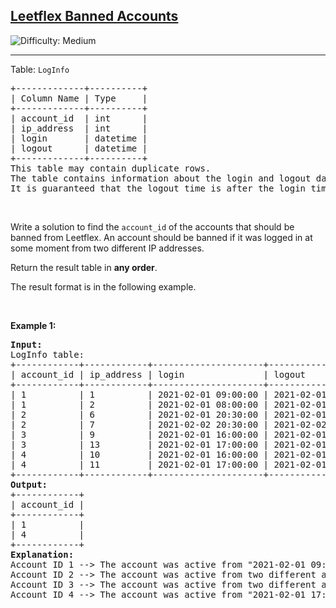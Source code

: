 <h2><a href="https://leetcode.com/problems/leetflex-banned-accounts">Leetflex Banned Accounts</a></h2> <img src='https://img.shields.io/badge/Difficulty-Medium-orange' alt='Difficulty: Medium' /><hr><p>Table: <code>LogInfo</code></p>

<pre>
+-------------+----------+
| Column Name | Type     |
+-------------+----------+
| account_id  | int      |
| ip_address  | int      |
| login       | datetime |
| logout      | datetime |
+-------------+----------+
This table may contain duplicate rows.
The table contains information about the login and logout dates of Leetflex accounts. It also contains the IP address from which the account was logged in and out.
It is guaranteed that the logout time is after the login time.
</pre>

<p>&nbsp;</p>

<p>Write a solution&nbsp;to find the <code>account_id</code> of the accounts that should be banned from Leetflex. An account should be banned if it was logged in at some moment from two different IP addresses.</p>

<p>Return the result table in <strong>any order</strong>.</p>

<p>The&nbsp;result format is in the following example.</p>

<p>&nbsp;</p>
<p><strong class="example">Example 1:</strong></p>

<pre>
<strong>Input:</strong> 
LogInfo table:
+------------+------------+---------------------+---------------------+
| account_id | ip_address | login               | logout              |
+------------+------------+---------------------+---------------------+
| 1          | 1          | 2021-02-01 09:00:00 | 2021-02-01 09:30:00 |
| 1          | 2          | 2021-02-01 08:00:00 | 2021-02-01 11:30:00 |
| 2          | 6          | 2021-02-01 20:30:00 | 2021-02-01 22:00:00 |
| 2          | 7          | 2021-02-02 20:30:00 | 2021-02-02 22:00:00 |
| 3          | 9          | 2021-02-01 16:00:00 | 2021-02-01 16:59:59 |
| 3          | 13         | 2021-02-01 17:00:00 | 2021-02-01 17:59:59 |
| 4          | 10         | 2021-02-01 16:00:00 | 2021-02-01 17:00:00 |
| 4          | 11         | 2021-02-01 17:00:00 | 2021-02-01 17:59:59 |
+------------+------------+---------------------+---------------------+
<strong>Output:</strong> 
+------------+
| account_id |
+------------+
| 1          |
| 4          |
+------------+
<strong>Explanation:</strong> 
Account ID 1 --&gt; The account was active from &quot;2021-02-01 09:00:00&quot; to &quot;2021-02-01 09:30:00&quot; with two different IP addresses (1 and 2). It should be banned.
Account ID 2 --&gt; The account was active from two different addresses (6, 7) but in <strong>two different times</strong>.
Account ID 3 --&gt; The account was active from two different addresses (9, 13) on the same day but <strong>they do not intersect at any moment</strong>.
Account ID 4 --&gt; The account was active from &quot;2021-02-01 17:00:00&quot; to &quot;2021-02-01 17:00:00&quot; with two different IP addresses (10 and 11). It should be banned.
</pre>
